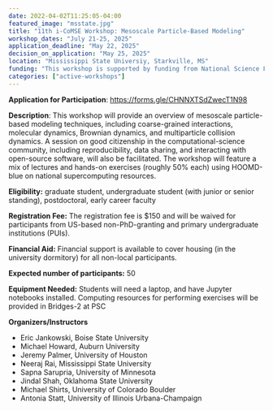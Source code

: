 ```yaml
---
date: 2022-04-02T11:25:05-04:00
featured_image: "msstate.jpg"
title: "11th i-CoMSE Workshop: Mesoscale Particle-Based Modeling"
workshop_dates: "July 21-25, 2025"
application_deadline: "May 22, 2025"
decision_on_application: "May 25, 2025"
location: "Mississippi State Universiy, Starkville, MS"
funding: "This workshop is supported by funding from National Science Foundation Office of Advanced Cyberinfrastructure"
categories: ["active-workshops"]
---
```


**Application for Participation**: https://forms.gle/CHNNXTSdZwecT1N98

**Description**: This workshop will provide an overview of mesoscale particle-based modeling techniques, 
including coarse-grained interactions, molecular  dynamics, Brownian dynamics, and multiparticle collision dynamics. 
A session on good citizenship in the computational-science community, including reproducibility, data sharing, and 
interacting with open-source  software, will also be facilitated. The workshop will feature a mix of lectures and 
hands-on exercises (roughly 50% each) using HOOMD-blue on national  supercomputing resources.

**Eligibility:** graduate student, undergraduate student (with junior or senior standing), postdoctoral, early career faculty

**Registration Fee:** The registration fee is $150 and will be waived for participants from US-based non-PhD-granting and primary undergraduate institutions (PUIs).

**Financial Aid:** Financial support is available to cover housing (in the university dormitory) for all non-local participants.

**Expected number of participants:** 50

**Equipment Needed:** Students will need a laptop, and have Jupyter notebooks installed. Computing resources for performing exercises will be provided in Bridges-2 at PSC

**Organizers/Instructors**
 - Eric Jankowski, Boise State University
 - Michael Howard, Auburn University
 - Jeremy Palmer, University of Houston
 - Neeraj Rai, Mississippi State University
 - Sapna Sarupria, University of Minnesota
 - Jindal Shah, Oklahoma State University
 - Michael Shirts, University of Colorado Boulder
 - Antonia Statt, University of Illinois Urbana-Champaign
